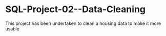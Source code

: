 # SQL-Project-02--Data-Cleaning
This project has been undertaken to clean a housing data to make it more usable
